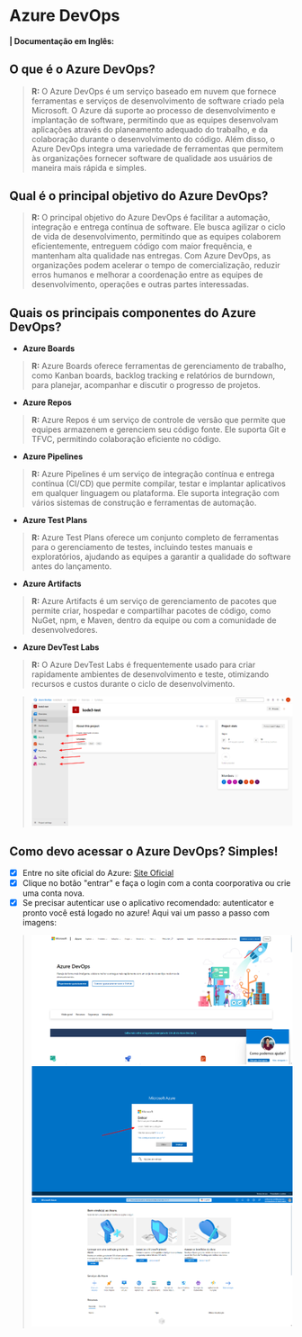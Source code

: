# Azure DevOps

#### | Documentação em Inglês: 

## O que é o Azure DevOps?
> **R:** O Azure DevOps é um serviço baseado em nuvem que fornece ferramentas e serviços de desenvolvimento de software criado pela Microsoft. O Azure dá suporte ao processo de desenvolvimento e implantação de software, permitindo que as equipes desenvolvam aplicações através do planeamento adequado do trabalho, e da colaboração durante o desenvolvimento do código. Além disso, o Azure DevOps integra uma variedade de ferramentas que permitem às organizações fornecer software de qualidade aos usuários de maneira mais rápida e simples.

## Qual é o principal objetivo do Azure DevOps?
> **R:** O principal objetivo do Azure DevOps é facilitar a automação, integração e entrega contínua de software. Ele busca agilizar o ciclo de vida de desenvolvimento, permitindo que as equipes colaborem eficientemente, entreguem código com maior frequência, e mantenham alta qualidade nas entregas. Com Azure DevOps, as organizações podem acelerar o tempo de comercialização, reduzir erros humanos e melhorar a coordenação entre as equipes de desenvolvimento, operações e outras partes interessadas.    

## Quais os principais componentes do Azure DevOps?
- **Azure Boards**
> **R:** Azure Boards oferece ferramentas de gerenciamento de trabalho, como Kanban boards, backlog tracking e relatórios de burndown, para planejar, acompanhar e discutir o progresso de projetos.

- **Azure Repos**
> **R:** Azure Repos é um serviço de controle de versão que permite que equipes armazenem e gerenciem seu código fonte. Ele suporta Git e TFVC, permitindo colaboração eficiente no código.

- **Azure Pipelines**
> **R:** Azure Pipelines é um serviço de integração contínua e entrega contínua (CI/CD) que permite compilar, testar e implantar aplicativos em qualquer linguagem ou plataforma. Ele suporta integração com vários sistemas de construção e ferramentas de automação.

- **Azure Test Plans**
> **R:** Azure Test Plans oferece um conjunto completo de ferramentas para o gerenciamento de testes, incluindo testes manuais e exploratórios, ajudando as equipes a garantir a qualidade do software antes do lançamento.

- **Azure Artifacts**
> **R:** Azure Artifacts é um serviço de gerenciamento de pacotes que permite criar, hospedar e compartilhar pacotes de código, como NuGet, npm, e Maven, dentro da equipe ou com a comunidade de desenvolvedores.

- **Azure DevTest Labs**
> **R:** O Azure DevTest Labs é frequentemente usado para criar rapidamente ambientes de desenvolvimento e teste, otimizando recursos e custos durante o ciclo de desenvolvimento.

>![Azure Tutorial 1](/azureComponents.png)

## Como devo acessar o Azure DevOps? Simples!
- [X] Entre no site oficial do Azure: [Site Oficial](https://azure.microsoft.com/pt-br/products/devops)
- [X] Clique no botão "entrar" e faça o login com a conta coorporativa ou crie uma conta nova.
- [X] Se precisar autenticar use o aplicativo recomendado: autenticator e pronto você está logado no azure! Aqui vai um passo a passo com imagens:

>![Azure Tutorial 1](/Azure1.png)
![Azure Tutorial 1](/Azure2.png)
![Azure Tutorial 1](/Azure3.png)